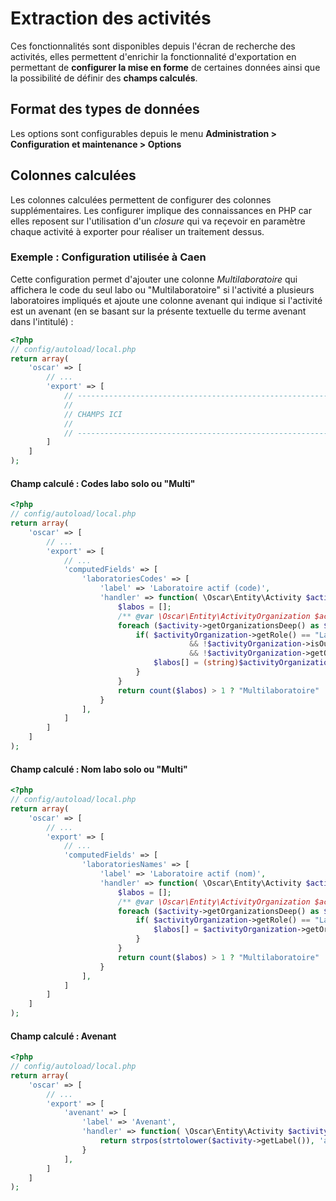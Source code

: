 # Extraction des activités

Ces fonctionnalités sont disponibles depuis l'écran de recherche des activités, elles permettent d'enrichir la fonctionnalité d'exportation en permettant de **configurer la mise en forme** de certaines données ainsi que la possibilité de définir des **champs calculés**.

## Format des types de données

Les options sont configurables depuis le menu **Administration > Configuration et maintenance > Options**

## Colonnes calculées

Les colonnes calculées permettent de configurer des colonnes supplémentaires. Les configurer implique des connaissances en PHP car elles reposent sur l'utilisation d'un *closure* qui va reçevoir en paramètre chaque activité à exporter pour réaliser un traitement dessus.


### Exemple : Configuration utilisée à Caen

Cette configuration permet d'ajouter une colonne *Multilaboratoire* qui affichera le code du seul labo ou "Multilaboratoire" si l'activité a plusieurs laboratoires impliqués et ajoute une colonne avenant qui indique si l'activité est un avenant (en se basant sur la présente textuelle du terme avenant dans l'intitulé) : 




```php
<?php
// config/autoload/local.php
return array(
    'oscar' => [
        // ...
        'export' => [
            // ------------------------------------------------------------
            //
            // CHAMPS ICI
            //
            // ------------------------------------------------------------
        ]
    ]
);
```

#### Champ calculé : Codes labo solo ou "Multi"

```php
<?php
// config/autoload/local.php
return array(
    'oscar' => [
        // ...
        'export' => [
            // ...
            'computedFields' => [
                'laboratoriesCodes' => [
                    'label' => 'Laboratoire actif (code)',
                    'handler' => function( \Oscar\Entity\Activity $activity ){
                        $labos = [];
                        /** @var \Oscar\Entity\ActivityOrganization $activityOrganization */
                        foreach ($activity->getOrganizationsDeep() as $activityOrganization) {
                            if( $activityOrganization->getRole() == "Laboratoire" 
                                        && !$activityOrganization->isOutOfDate() 
                                        && !$activityOrganization->getOrganization()->isClose() ){
                                $labos[] = (string)$activityOrganization->getOrganization()->getCode() ?? 'N.D';
                            }
                        }
                        return count($labos) > 1 ? "Multilaboratoire" : implode(', ', $labos);
                    }
                ],
            ]
        ]
    ]
);
```

#### Champ calculé : Nom labo solo ou "Multi"

```php
<?php
// config/autoload/local.php
return array(
    'oscar' => [
        // ...
        'export' => [
            // ...
            'computedFields' => [
                'laboratoriesNames' => [
                    'label' => 'Laboratoire actif (nom)',
                    'handler' => function( \Oscar\Entity\Activity $activity ){
                        $labos = [];
                        /** @var \Oscar\Entity\ActivityOrganization $activityOrganization */
                        foreach ($activity->getOrganizationsDeep() as $activityOrganization) {
                            if( $activityOrganization->getRole() == "Laboratoire" && !$activityOrganization->isOutOfDate() && !$activityOrganization->getOrganization()->isClose() ){
                                $labos[] = $activityOrganization->getOrganization()->getShortName() ?? $activityOrganization->getOrganization()->getFullName();
                            }
                        }
                        return count($labos) > 1 ? "Multilaboratoire" : implode(', ', $labos);
                    }
                ],
            ]
        ]
    ]
);
```

#### Champ calculé : Avenant

```php
<?php
// config/autoload/local.php
return array(
    'oscar' => [
        // ...
        'export' => [
            'avenant' => [
                'label' => 'Avenant',
                'handler' => function( \Oscar\Entity\Activity $activity ){
                    return strpos(strtolower($activity->getLabel()), 'avenant') >= 0 ? "O" : "N";
                }
            ],
        ]
    ]
);
```


